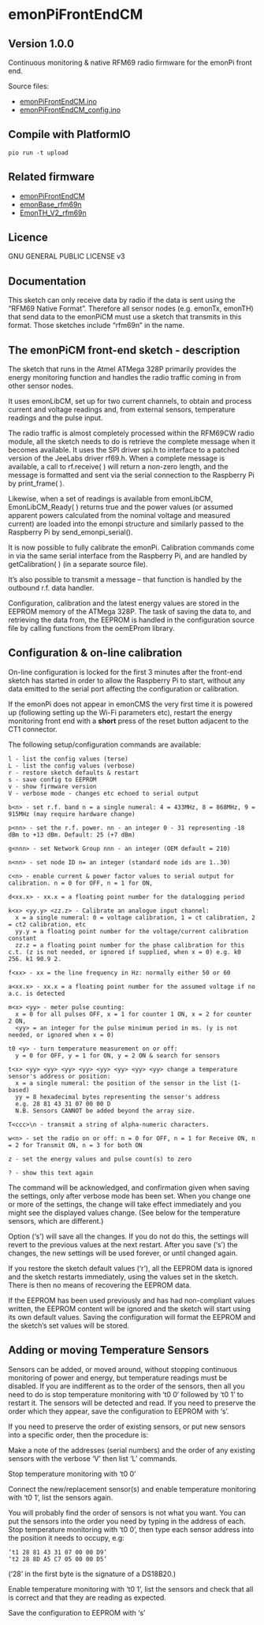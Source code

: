 # emonPiFrontEndCM

## Version 1.0.0

Continuous monitoring & native RFM69 radio firmware for the emonPi front end.

Source files:

- [emonPiFrontEndCM.ino](emonPiFrontEndCM.ino)
- [emonPiFrontEndCM_config.ino](emonPiFrontEndCM_config.ino)

## Compile with PlatformIO

    pio run -t upload

## Related firmware

- [emonPiFrontEndCM](https://github.com/openenergymonitor/emonPiFrontEndCM)
- [emonBase_rfm69n ](https://github.com/openenergymonitor/emonBase_rfm69n)
- [EmonTH_V2_rfm69n](https://github.com/openenergymonitor/EmonTH_V2_rfm69n)

## Licence

GNU GENERAL PUBLIC LICENSE v3

## Documentation

This sketch can only receive data by radio if the data is sent using the “RFM69 Native
Format”. Therefore all sensor nodes (e.g. emonTx, emonTH) that send data to the
emonPiCM must use a sketch that transmits in this format. Those sketches include
“rfm69n” in the name.

## The emonPiCM front-end sketch - description

The sketch that runs in the Atmel ATMega 328P primarily provides the energy monitoring
function and handles the radio traffic coming in from other sensor nodes.

It uses emonLibCM, set up for two current channels, to obtain and process current and
voltage readings and, from external sensors, temperature readings and the pulse input.

The radio traffic is almost completely processed within the RFM69CW radio module, all the
sketch needs to do is retrieve the complete message when it becomes available. It uses
the SPI driver spi.h to interface to a patched version of the JeeLabs driver rf69.h. When a
complete message is available, a call to rf.receive( ) will return a non-zero length, and the
message is formatted and sent via the serial connection to the Raspberry Pi by
print_frame( ).

Likewise, when a set of readings is available from emonLibCM, EmonLibCM_Ready( )
returns true and the power values (or assumed apparent powers calculated from the
nominal voltage and measured current) are loaded into the emonpi structure and similarly
passed to the Raspberry Pi by send_emonpi_serial().

It is now possible to fully calibrate the emonPi. Calibration commands come in via the
same serial interface from the Raspberry Pi, and are handled by getCalibration( ) (in a
separate source file).

It’s also possible to transmit a message – that function is handled by the outbound r.f. data
handler.

Configuration, calibration and the latest energy values are stored in the EEPROM memory
of the ATMega 328P. The task of saving the data to, and retrieving the data from, the
EEPROM is handled in the configuration source file by calling functions from the
oemEProm library.

## Configuration & on-line calibration

On-line configuration is locked for the first 3 minutes after the front-end sketch has started
in order to allow the Raspberry Pi to start, without any data emitted to the serial port
affecting the configuration or calibration.

If the emonPi does not appear in emonCMS the very first time it is powered up (following
setting up the Wi-Fi parameters etc), restart the energy monitoring front end with a **short**
press of the reset button adjacent to the CT1 connector.

The following setup/configuration commands are available:


```
l - list the config values (terse)
L - list the config values (verbose)
r - restore sketch defaults & restart
s - save config to EEPROM
v - show firmware version
V - verbose mode - changes etc echoed to serial output

b<n> - set r.f. band n = a single numeral: 4 = 433MHz, 8 = 868MHz, 9 = 915MHz (may require hardware change)

p<nn> - set the r.f. power. nn - an integer 0 - 31 representing -18 dBm to +13 dBm. Default: 25 (+7 dBm)

g<nnn> - set Network Group nnn - an integer (OEM default = 210)

n<nn> - set node ID n= an integer (standard node ids are 1..30)

c<n> - enable current & power factor values to serial output for calibration. n = 0 for OFF, n = 1 for ON,

d<xx.x> - xx.x = a floating point number for the datalogging period

k<x> <yy.y> <zz.z> - Calibrate an analogue input channel:
  x = a single numeral: 0 = voltage calibration, 1 = ct calibration, 2 = ct2 calibration, etc
  yy.y = a floating point number for the voltage/current calibration constant
  zz.z = a floating point number for the phase calibration for this c.t. (z is not needed, or ignored if supplied, when x = 0) e.g. k0 256. k1 90.9 2.

f<xx> - xx = the line frequency in Hz: normally either 50 or 60

a<xx.x> - xx.x = a floating point number for the assumed voltage if no a.c. is detected

m<x> <yy> - meter pulse counting:
  x = 0 for all pulses OFF, x = 1 for counter 1 ON, x = 2 for counter 2 ON, 
  <yy> = an integer for the pulse minimum period in ms. (y is not needed, or ignored when x = 0)
  
t0 <y> - turn temperature measurement on or off:
  y = 0 for OFF, y = 1 for ON, y = 2 ON & search for sensors

t<x> <yy> <yy> <yy> <yy> <yy> <yy> <yy> <yy> change a temperature sensor's address or position:
  x = a single numeral: the position of the sensor in the list (1-based)
  yy = 8 hexadecimal bytes representing the sensor's address
  e.g. 28 81 43 31 07 00 00 D
  N.B. Sensors CANNOT be added beyond the array size.
  
T<ccc>\n - transmit a string of alpha-numeric characters.

w<n> - set the radio on or off: n = 0 for OFF, n = 1 for Receive ON, n = 2 for Transmit ON, n = 3 for both ON

z - set the energy values and pulse count(s) to zero

? - show this text again
```

The command will be acknowledged, and confirmation given when saving the settings,
only after verbose mode has been set. When you change one or more of the settings, the
change will take effect immediately and you might see the displayed values change. (See
below for the temperature sensors, which are different.)

Option (‘s’) will save all the changes. If you do not do this, the settings will revert to the
previous values at the next restart. After you save (‘s’) the changes, the new settings will
be used forever, or until changed again.

If you restore the sketch default values (‘r’), all the EEPROM data is ignored and the
sketch restarts immediately, using the values set in the sketch. There is then no means of
recovering the EEPROM data.


If the EEPROM has been used previously and has had non-compliant values written, the
EEPROM content will be ignored and the sketch will start using its own default values.
Saving the configuration will format the EEPROM and the sketch’s set values will be
stored.

## Adding or moving Temperature Sensors

Sensors can be added, or moved around, without stopping continuous monitoring of power
and energy, but temperature readings must be disabled. If you are indifferent as to the
order of the sensors, then all you need to do is stop temperature monitoring with ‘t0 0‘
followed by ‘t0 1’ to restart it. The sensors will be detected and read. If you need to
preserve the order which they appear, save the configuration to EEPROM with ‘s’.

If you need to preserve the order of existing sensors, or put new sensors into a specific
order, then the procedure is:

Make a note of the addresses (serial numbers) and the order of any existing sensors with the verbose ‘V’ then list ‘L’ commands.

Stop temperature monitoring with ‘t0 0’

Connect the new/replacement sensor(s) and enable temperature monitoring with ‘t0 1’, list the sensors again.

You will probably find the order of sensors is not what you want. You can put the sensors into the order you need by typing in the address of each. Stop temperature monitoring with ‘t0 0’, then type each sensor address into the position it needs to occupy, e.g:

    ‘t1 28 81 43 31 07 00 00 D9’
    ‘t2 28 8D A5 C7 05 00 00 D5’
    
(‘28’ in the first byte is the signature of a DS18B20.) 

Enable temperature monitoring with ‘t0 1’, list the sensors and check that all is correct and that they are reading as expected.

Save the configuration to EEPROM with ‘s’

